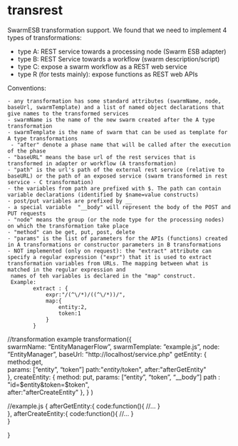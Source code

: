 # transrest
SwarmESB transformation support. 
We found that we need to implement 4 types of transformations:
- type A: REST service towards a processing node (Swarm ESB adapter) 
- type B: REST Service towards a workflow (swarm description/script)  
- type C: expose a swarm workflow as a REST web service              
- type R (for tests mainly): expose functions as REST web APIs        


Conventions:
 
    - any transformation has some standard attributes (swarmName, node, baseUrl, swarmTemplate) and a list of named object declarations that give names to the transformed services
    - swarmName is the name of the new swarm created after the A type transformation 
    - swarmTemplate is the name of swarm that can be used as template for A type transformations
     - "after" denote a phase name that will be called after the execution of the phase  
    - "baseURL" means the base url of the rest services that is transformed in adapter or workflow (A transformation)
    - "path" is the url's path of the external rest service (relative to baseURL) or the path of an exposed service (swarm transformed in rest service - C transformation)
    - the variables from path are prefixed with $. The path can contain variable declarations (identified by $name=value constructs)
    - post/put variables are prefixed by __
    - a special variable  "__body" will represent the body of the POST and PUT requests    
    - "node" means the group (or the node type for the processing nodes) on which the transformation take place
    - "method" can be get, put, post, delete    
    - "params" is the list of parameters for the APIs (functions) created in A transformations or constructor parameters in B transformations 
    - NOT implemented (only on request): the "extract" attribute can specify a regular expression ("expr") that it is used to extract transformation variables from URLs. The mapping between what is matched in the regular expression and 
     names of teh variables is declared in the "map" construct. 
     Example: 
            extract : {
                expr:"/(^\/*)/((^\/*))/",
                map:{
                    entity:2,
                    token:1
                }
            }
             			
 
//transformation example
transformation({	
	swarmName: 	“EntityManagerFlow”,
	swarmTemplate:	”example.js”,
	node:		”EntityManager”,
	baseUrl:	"http://localhost/service.php"
	getEntity: {
			method:get,			
			params: [“entity”, “token”]
			path:"$entity/$token",
            after:"afterGetEntity"			
			},
	createEntity: {
			method: put,
			params: [“entity”, “token”, “__body”]
			path : "id=$entity&token=$token",			
			after:"afterCreateEntity"
			},
} )


//example.js
{
    afterGetEntity:{
        code:function(){
        //...
        }    
    },
    afterCreateEntity:{
        code:function(){
        //...
                }        
    }
   
}

